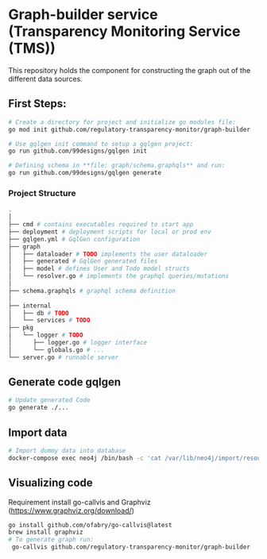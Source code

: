 # Graph-builder service (Transparency Monitoring Service (TMS)) 
This repository holds the component for constructing the graph out of the different data sources. 


## First Steps:
```sh
# Create a directory for project and initialize go modules file:
go mod init github.com/regulatory-transparency-monitor/graph-builder
```

```sh
# Use ‍‍gqlgen init command to setup a gqlgen project: 
go run github.com/99designs/gqlgen init
```

```sh
# Defining schema in **file: graph/schema.graphqls** and run:
go run github.com/99designs/gqlgen generate
```

 ### Project Structure
```sh
.
│
├── cmd # contains executables required to start app
├── deployment # deployment scripts for local or prod env
├── gqlgen.yml # GqlGen configuration
├── graph
│   ├── dataloader # TODO implements the user dataloader 
│   ├── generated # GqlGen generated files
│   ├── model # defines User and Todo model structs
│   └── resolver.go # implements the graphql queries/mutations
│    
├── schema.graphqls # graphql schema definition
│
├── internal
│   ├── db # TODO 
│   └── services # TODO
├── pkg
│   └── logger # TODO 
│      ├── logger.go # logger interface
│      └── globals.go # ...
└── server.go # runnable server
```

## Generate code gqlgen 
```sh
# Update generated Code 
go generate ./...
```

## Import data
```sh
# Import dummy data into database
docker-compose exec neo4j /bin/bash -c 'cat /var/lib/neo4j/import/resource.cyhpher | cypher-shell -u neo4j -p testingshit'
```


## Visualizing code
Requirement install go-callvis and Graphviz (https://www.graphviz.org/download/)

```sh
go install github.com/ofabry/go-callvis@latest
brew install graphviz 
# To generate graph run:
 go-callvis github.com/regulatory-transparency-monitor/graph-builder
```